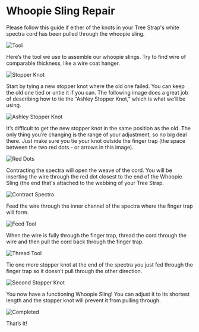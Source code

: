 # Whoopie Sling Repair

Please follow this guide if either of the knots in your Tree Strap's white spectra cord has been pulled through the whoopie sling.

![Tool](./assets/Tool.jpg)

Here’s the tool we use to assemble our whoopie slings. Try to find wire of comparable thickness, like a wire coat hanger.

![Stopper Knot](./assets/StopperKnot.jpg)

Start by tying a new stopper knot where the old one failed. You can keep the old one tied or untie it if you can. The following image does a great job of describing how to tie the “Ashley Stopper Knot,” which is what we’ll be using.

![Ashley Stopper Knot](./assets/AshleyStopperKnot.jpg)

It’s difficult to get the new stopper knot in the same position as the old. The only thing you’re changing is the range of your adjustment, so no big deal there. Just make sure you tie your knot outside the finger trap (the space between the two red dots - or arrows in this image).

![Red Dots](./assets/RedDots.jpg)

Contracting the spectra will open the weave of the cord. You will be inserting the wire through the red dot closest to the end of the Whoopie Sling (the end that's attached to the webbing of your Tree Strap.

![Contract Spectra](./assets/ContractSpectra.jpg)

Feed the wire through the inner channel of the spectra where the finger trap will form. 

![Feed Tool](./assets/FeedTool.jpg)

When the wire is fully through the finger trap, thread the cord through the wire and then pull the cord back through the finger trap.

![Thread Tool](./assets/ThreadTool.jpg)

Tie one more stopper knot at the end of the spectra you just fed through the finger trap so it doesn’t pull through the other direction.

![Second Stopper Knot](./assets/SecondStopperKnot.jpg)

You now have a functioning Whoopie Sling! You can adjust it to its shortest length and the stopper knot will prevent it from pulling through.

![Completed](./assets/Completed.jpg)

That’s It!

